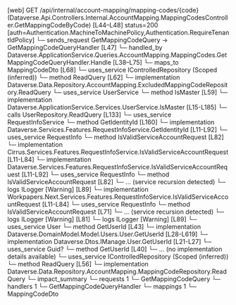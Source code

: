 [web] GET /api/internal/account-mapping/mapping-codes/{code}  (Dataverse.Api.Controllers.Internal.AccountMapping.MappingCodesController.GetMappingCodeByCode)  [L44–L48] status=200 [auth=Authentication.MachineToMachinePolicy,Authentication.RequireTenantIdPolicy]
  └─ sends_request GetMappingCodeQuery -> GetMappingCodeQueryHandler [L47]
    └─ handled_by Dataverse.ApplicationService.Queries.AccountMapping.MappingCodes.GetMappingCodeQueryHandler.Handle [L38–L75]
      └─ maps_to MappingCodeDto [L68]
      └─ uses_service IControlledRepository<ExcludedMappingCode> (Scoped (inferred))
        └─ method ReadQuery [L62]
          └─ implementation Dataverse.Data.Repository.AccountMapping.ExcludedMappingCodeRepository.ReadQuery
      └─ uses_service UserService
        └─ method IsMaster [L59]
          └─ implementation Dataverse.ApplicationService.Services.UserService.IsMaster [L15-L185]
            └─ calls UserRepository.ReadQuery [L133]
            └─ uses_service RequestInfoService
              └─ method GetIdentityId [L160]
                └─ implementation Dataverse.Services.Features.RequestInfoService.GetIdentityId [L11-L92]
                  └─ uses_service RequestInfo
                    └─ method IsValidServiceAccountRequest [L82]
                      └─ implementation Cirrus.Services.Features.RequestInfoService.IsValidServiceAccountRequest [L11-L84]
                      └─ implementation Dataverse.Services.Features.RequestInfoService.IsValidServiceAccountRequest [L11-L92]
                        └─ uses_service RequestInfo
                          └─ method IsValidServiceAccountRequest [L82]
                            └─ ... (service recursion detected)
                        └─ logs ILogger<IRequestInfoService> [Warning] [L89]
                      └─ implementation Workpapers.Next.Services.Features.RequestInfoService.IsValidServiceAccountRequest [L11-L84]
                        └─ uses_service RequestInfo
                          └─ method IsValidServiceAccountRequest [L71]
                            └─ ... (service recursion detected)
                        └─ logs ILogger<IRequestInfoService> [Warning] [L81]
                  └─ logs ILogger<IRequestInfoService> [Warning] [L89]
            └─ uses_service User
              └─ method GetUserId [L43]
                └─ implementation Dataverse.DomainModel.Model.Users.User.GetUserId [L28-L619]
                └─ implementation Dataverse.Dtos.IManage.User.GetUserId [L21-L27]
            └─ uses_service Guid?
              └─ method GetUserId [L40]
                └─ ... (no implementation details available)
      └─ uses_service IControlledRepository<MappingCode> (Scoped (inferred))
        └─ method ReadQuery [L56]
          └─ implementation Dataverse.Data.Repository.AccountMapping.MappingCodeRepository.ReadQuery
  └─ impact_summary
    └─ requests 1
      └─ GetMappingCodeQuery
    └─ handlers 1
      └─ GetMappingCodeQueryHandler
    └─ mappings 1
      └─ MappingCodeDto

